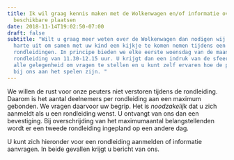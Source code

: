 ```yaml
---
title: Ik wil graag kennis maken met de Wolkenwagen en/of informatie over
  beschikbare plaatsen
date: 2018-11-14T19:02:50-07:00
draft: false
subtitle: "Wilt u graag meer weten over de Wolkenwagen dan nodigen wij u van
  harte uit om samen met uw kind een kijkje te komen nemen tijdens een van onze
  rondleidingen. In principe bieden we elke eerste woensdag van de maand een
  rondleiding van 11.30-12.15 uur. U krijgt dan een indruk van de sfeer, er is
  alle gelegenheid om vragen te stellen en u kunt zelf ervaren hoe de peuters
  bij ons aan het spelen zijn. "
---
```

We willen de rust voor onze peuters niet verstoren tijdens de rondleiding. Daarom is het aantal deelnemers per rondleiding aan een maximum gebonden. We vragen daarvoor uw begrip. Het is *noodzakelijk* dat u zich aanmeldt als u een rondleiding wenst. U ontvangt van ons dan een bevestiging. Bij overschrijding van het maximumaantal belangstellenden wordt er een tweede rondleiding ingepland op een andere dag.

U kunt zich hieronder voor een rondleiding aanmelden of informatie aanvragen. In beide gevallen krijgt u bericht van ons.